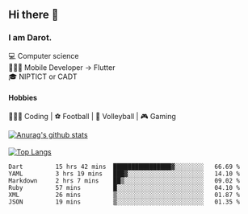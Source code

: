 ## Hi there 👋

### I am Darot.

💻 Computer science <br>
🧑🏻‍💻 Mobile Developer -> Flutter<br>
🎓 NIPTICT or CADT<br>

#### Hobbies 
🧑🏻‍💻 Coding  |  ⚽️ Football | 🏐 Volleyball | 🎮 Gaming<br>

<!-- [![Darot's GitHub stats](https://github-readme-stats.vercel.app/api?username=darot-chen)](https://github.com/darot-chen/github-readme-stats) -->
<!--
**darot-chen/darot-chen** is a ✨ _special_ ✨ repository because its `README.md` (this file) appears on your GitHub profile.

Here are some ideas to get you started:

- 🔭 I’m currently working on ...
- 🌱 I’m currently learning ...
- 👯 I’m looking to collaborate on ...
- 🤔 I’m looking for help with ...
- 💬 Ask me about ...
- 📫 How to reach me: ...
- 😄 Pronouns: ...
- ⚡ Fun fact: ...
-->

[![Anurag's github stats](https://github-readme-stats.vercel.app/api?username=darot-chen&count_private=true&theme=cobalt&show_icons=true)](https://github.com/darot-chen)
</br>
</br>
[![Top Langs](https://github-readme-stats.vercel.app/api/top-langs/?username=darot-chen&layout=compact&theme=cobalt)](https://github.com/darot-chen/)


<!--START_SECTION:waka-->

```text
Dart         15 hrs 42 mins  ████████████████▓░░░░░░░░   66.69 %
YAML         3 hrs 19 mins   ███▓░░░░░░░░░░░░░░░░░░░░░   14.10 %
Markdown     2 hrs 7 mins    ██▒░░░░░░░░░░░░░░░░░░░░░░   09.02 %
Ruby         57 mins         █░░░░░░░░░░░░░░░░░░░░░░░░   04.10 %
XML          26 mins         ▒░░░░░░░░░░░░░░░░░░░░░░░░   01.87 %
JSON         19 mins         ▒░░░░░░░░░░░░░░░░░░░░░░░░   01.35 %
```

<!--END_SECTION:waka-->
